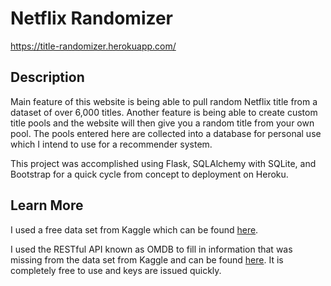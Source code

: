 # Netflix Randomizer
https://title-randomizer.herokuapp.com/


## Description
Main feature of this website is being able to pull random Netflix title from a dataset of over 6,000 titles. Another feature is being able to create custom title pools and the website will then give you a random title from your own pool. The pools entered here are collected into a database for personal use which I intend to use for a recommender system.


This project was accomplished using Flask, SQLAlchemy with SQLite, and Bootstrap for a quick cycle from concept to deployment on Heroku.

## Learn More
I used a free data set from Kaggle which can be found <a href="https://www.kaggle.com/shivamb/netflix-shows">here</a>.


I used the RESTful API known as OMDB to fill in information that was missing from the data set from Kaggle and can be found <a href="http://www.omdbapi.com/">here</a>. It is completely free to use and keys are issued quickly.